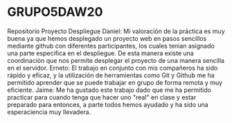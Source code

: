 # GRUPO5DAW20
Repositorio Proyecto Despliegue
Daniel:
Mi valoración de la práctica es muy buena ya que hemos desplegado un proyecto web en pasos 
sencillos mediante github con diferentes participantes, los cuales tenian asignado una parte 
especifica en el despliegue. De esta manera existe una coordinación que nos permite desplegar 
el proyecto de una manera sencilla en el servidor.
Erneto:
El trabajo en conjunto con mis compañeros ha sido rápido y eficaz, y la utilización de herramientas 
como Git y Github me ha permitido aprender que se puede trabajar en grupo de forma remota y muy eficiente.
Jaime:
Me ha gustado este trabajo dado que me ha permitido practicar para cuando tenga que hacer uno "real" en clase
y estar preparado para entonces, a parte todos hemos ayudado y ha sido una esperaciencia muy llevadera.
